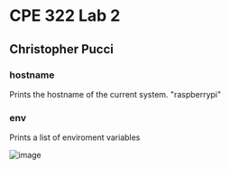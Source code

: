 # CPE 322 Lab 2

## Christopher Pucci

### hostname

Prints the hostname of the current system. "raspberrypi"

### env
Prints a list of enviroment variables

![image](C:\Users\pucci\Downloads\env.png)
